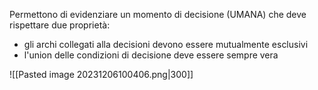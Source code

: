Permettono di evidenziare un momento di decisione (UMANA) che deve rispettare due proprietà:
- gli archi collegati alla decisioni devono essere mutualmente esclusivi
- l'union delle condizioni di decisione deve essere sempre vera

![[Pasted image 20231206100406.png|300]]